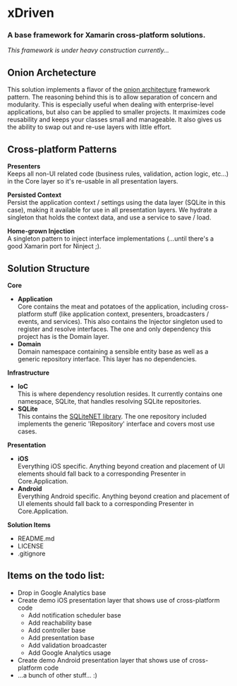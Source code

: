 # xDriven #
### A base framework for Xamarin cross-platform solutions. ###

*This framework is under heavy construction currently...*

## Onion Archetecture
This solution implements a flavor of the [onion architecture](http://www.develop.com/onionarchitecture "Onion Architecture") framework pattern. 
The reasoning behind this is to allow separation of concern and modularity. This is especially useful when dealing with 
enterprise-level applications, but also can be applied to smaller projects. It maximizes code reusability and keeps your classes small and 
manageable. It also gives us the ability to swap out and re-use layers with little effort.

## Cross-platform Patterns
**Presenters**  
Keeps all non-UI related code (business rules, validation, action logic, etc...) in the Core layer so it's re-usable in all presentation layers.

**Persisted Context**  
Persist the application context / settings using the data layer (SQLite in this case), making it available for use in all presentation layers. 
We hydrate a singleton that holds the context data, and use a service to save / load.

**Home-grown Injection**  
A singleton pattern to inject interface implementations (...until there's a good Xamarin port for Ninject ;).

## Solution Structure

**Core**
* **Application**  
Core contains the meat and potatoes of the application, including cross-platform stuff (like application context, presenters, 
broadcasters / events, and services). This also contains the Injector singleton used to register and resolve interfaces. The one and only 
dependency this project has is the Domain layer.
* **Domain**  
Domain namespace containing a sensible entity base as well as a generic repository interface. This layer has no dependencies.

**Infrastructure**
* **IoC**  
This is where dependency resolution resides. It currently contains one namespace, SQLite, that handles resolving 
SQLite repositories.
* **SQLite**  
This contains the [SQLiteNET library](http://docs.xamarin.com/recipes/ios/data/sqlite/create_a_database_with_sqlitenet/ "SQLiteNET"). 
The one repository included implements the generic 'IRepository' interface and covers most use cases.

**Presentation**
* **iOS**  
Everything iOS specific. Anything beyond creation and placement of UI elements should fall back to a corresponding Presenter in Core.Application.
* **Android**  
Everything Android specific. Anything beyond creation and placement of UI elements should fall back to a corresponding Presenter in Core.Application.

**Solution Items**
* README.md
* LICENSE
* .gitignore


## Items on the todo list:
* Drop in Google Analytics base
* Create demo iOS presentation layer that shows use of cross-platform code  
	- Add notification scheduler base  
	- Add reachability base  
	- Add controller base  
	- Add presentation base  
	- Add validation broadcaster
	- Add Google Analytics usage
* Create demo Android presentation layer that shows use of cross-platform code
* ...a bunch of other stuff... :)

